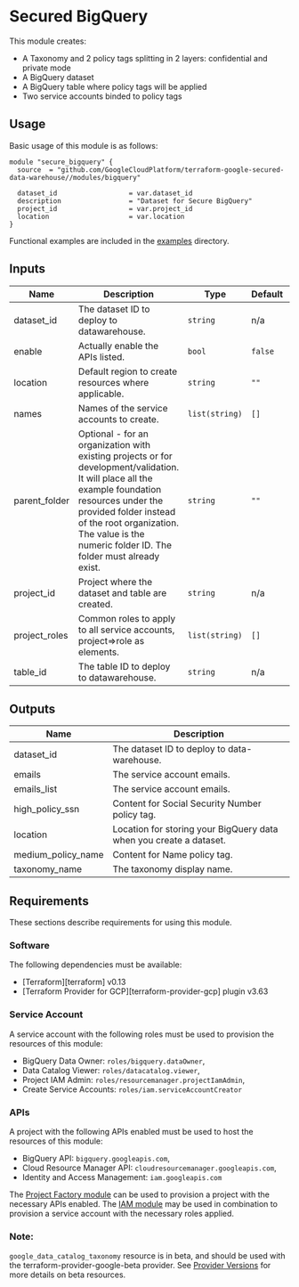 # Secured BigQuery

This module creates:

- A Taxonomy and 2 policy tags splitting in 2 layers: confidential and private mode
- A BigQuery dataset
- A BigQuery table where policy tags will be applied
- Two service accounts binded to policy tags

## Usage

Basic usage of this module is as follows:

```hcl
module "secure_bigquery" {
  source  = "github.com/GoogleCloudPlatform/terraform-google-secured-data-warehouse//modules/bigquery"

  dataset_id                  = var.dataset_id
  description                 = "Dataset for Secure BigQuery"
  project_id                  = var.project_id
  location                    = var.location
}
```
Functional examples are included in the [examples](./examples/bigquery) directory.

<!-- BEGINNING OF PRE-COMMIT-TERRAFORM DOCS HOOK -->
## Inputs

| Name | Description | Type | Default | Required |
|------|-------------|------|---------|:--------:|
| dataset\_id | The dataset ID to deploy to datawarehouse. | `string` | n/a | yes |
| enable | Actually enable the APIs listed. | `bool` | `false` | no |
| location | Default region to create resources where applicable. | `string` | `""` | no |
| names | Names of the service accounts to create. | `list(string)` | `[]` | no |
| parent\_folder | Optional - for an organization with existing projects or for development/validation. It will place all the example foundation resources under the provided folder instead of the root organization. The value is the numeric folder ID. The folder must already exist. | `string` | `""` | no |
| project\_id | Project where the dataset and table are created. | `string` | n/a | yes |
| project\_roles | Common roles to apply to all service accounts, project=>role as elements. | `list(string)` | `[]` | no |
| table\_id | The table ID to deploy to datawarehouse. | `string` | n/a | yes |

## Outputs

| Name | Description |
|------|-------------|
| dataset\_id | The dataset ID to deploy to data-warehouse. |
| emails | The service account emails. |
| emails\_list | The service account emails. |
| high\_policy\_ssn | Content for Social Security Number policy tag. |
| location | Location for storing your BigQuery data when you create a dataset. |
| medium\_policy\_name | Content for Name policy tag. |
| taxonomy\_name | The taxonomy display name. |

<!-- END OF PRE-COMMIT-TERRAFORM DOCS HOOK -->

## Requirements

These sections describe requirements for using this module.

### Software

The following dependencies must be available:

- [Terraform][terraform] v0.13
- [Terraform Provider for GCP][terraform-provider-gcp] plugin v3.63

### Service Account

A service account with the following roles must be used to provision
the resources of this module:

- BigQuery Data Owner: `roles/bigquery.dataOwner`,
- Data Catalog Viewer: `roles/datacatalog.viewer`,
- Project IAM Admin: `roles/resourcemanager.projectIamAdmin`,
- Create Service Accounts: `roles/iam.serviceAccountCreator`

### APIs

A project with the following APIs enabled must be used to host the
resources of this module:

- BigQuery API: `bigquery.googleapis.com`,
- Cloud Resource Manager API: `cloudresourcemanager.googleapis.com`,
- Identity and Access Management: `iam.googleapis.com`

The [Project Factory module](https://github.com/terraform-google-modules/terraform-google-project-factory) can be used to
provision a project with the necessary APIs enabled. The
[IAM module](https://github.com/terraform-google-modules/terraform-google-iam) may be used in combination to provision a
service account with the necessary roles applied.

### Note:

`google_data_catalog_taxonomy` resource is in beta, and should be used with the terraform-provider-google-beta provider. See
[Provider Versions](https://registry.terraform.io/providers/hashicorp/google/latest/docs/guides/provider_versions) for more details on beta resources.
